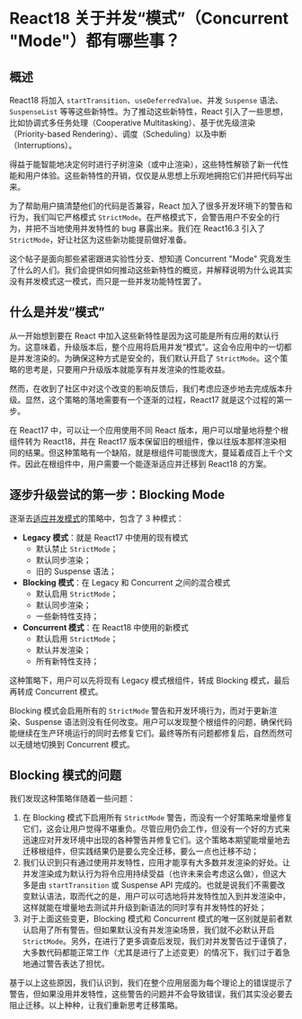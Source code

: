 # React18 关于并发“模式”（Concurrent "Mode"）都有哪些事？

## 概述

React18 将加入 `startTransition`、`useDeferredValue`、并发 `Suspense` 语法、`SuspenseList` 等等这些新特性。为了推动这些新特性，React 引入了一些思想，比如协调式多任务处理（Cooperative Multitasking）、基于优先级渲染（Priority-based Rendering）、调度（Scheduling）以及中断（Interruptions）。

得益于能智能地决定何时进行子树渲染（或中止渲染），这些特性解锁了新一代性能和用户体验。这些新特性的开销，仅仅是从思想上乐观地拥抱它们并把代码写出来。

为了帮助用户搞清楚他们的代码是否兼容，React 加入了很多开发环境下的警告和行为，我们叫它严格模式 `StrictMode`。在严格模式下，会警告用户不安全的行为，并把不当地使用并发特性的 bug 暴露出来。我们在 React16.3 引入了 `StrictMode`，好让社区为这些新功能提前做好准备。

这个帖子是面向那些紧密跟进实验性分支、想知道 Concurrent "Mode" 究竟发生了什么的人们。我们会提供如何推动这些新特性的概览，并解释说明为什么说其实没有并发模式这一模式，而只是一些并发功能特性罢了。

## 什么是并发“模式”

从一开始想到要在 React 中加入这些新特性是因为这可能是所有应用的默认行为。这意味着，升级版本后，整个应用将启用并发“模式”。这会令应用中的一切都是并发渲染的。为确保这种方式是安全的，我们默认开启了 `StrictMode`。这个策略的思考是，只要用户升级版本就能享有并发渲染的性能收益。

然而，在收到了社区中对这个改变的影响反馈后，我们考虑应逐步地去完成版本升级。显然，这个策略的落地需要有一个逐渐的过程，React17 就是这个过程的第一步。

在 React17 中，可以让一个应用使用不同 React 版本，用户可以增量地将整个根组件转为 React18，并在 React17 版本保留旧的根组件，像以往版本那样渲染相同的结果。但这种策略有一个缺陷，就是根组件可能很庞大，蔓延着成百上千个文件。因此在根组件中，用户需要一个能逐渐适应并迁移到 React18 的方案。

## 逐步升级尝试的第一步：Blocking Mode

逐渐去[适应并发模式](https://reactjs.org/docs/concurrent-mode-adoption.html)的策略中，包含了 3 种模式：

* **Legacy 模式**：就是 React17 中使用的现有模式
  * 默认禁止 `StrictMode`；
  * 默认同步渲染；
  * 旧的 Suspense 语法；
* **Blocking 模式**：在 Legacy 和 Concurrent 之间的混合模式
  * 默认启用 `StrictMode`；
  * 默认同步渲染；
  * 一些新特性支持；
* **Concurrent 模式**：在 React18 中使用的新模式
  * 默认启用 `StrictMode`；
  * 默认并发渲染；
  * 所有新特性支持；

这种策略下，用户可以先将现有 Legacy 模式根组件，转成 Blocking 模式，最后再转成 Concurrent 模式。

Blocking 模式会启用所有的 `StrictMode` 警告和开发环境行为，而对于更新渲染、Suspense 语法则没有任何改变。用户可以发现整个根组件的问题，确保代码能继续在生产环境运行的同时去修复它们。最终等所有问题都修复后，自然而然可以无缝地切换到 Concurrent 模式。

## Blocking 模式的问题

我们发现这种策略伴随着一些问题：

1. 在 Blocking 模式下启用所有 `StrictMode` 警告，而没有一个好策略来增量修复它们，这会让用户觉得不堪重负。尽管应用仍会工作，但没有一个好的方式来迅速应对开发环境中出现的各种警告并修复它们。这个策略本期望能增量地去迁移根组件，但实践结果仍是要么完全迁移，要么一点也迁移不动；
2. 我们认识到只有通过使用并发特性，应用才能享有大多数并发渲染的好处。让并发渲染成为默认行为将令应用持续受益（也许未来会考虑这么做），但这大多是由 `startTransition` 或 Suspense API 完成的。也就是说我们不需要改变默认语法，取而代之的是，用户可以可选地将并发特性加入到并发渲染中，这样就能在增量地去测试并升级到新语法的同时享有并发特性的好处；
3. 对于上面这些变更，Blocking 模式和 Concurrent 模式的唯一区别就是前者默认启用了所有警告。但如果默认没有并发渲染场景，我们就不必默认开启 `StrictMode`。另外，在进行了更多调查后发现，我们对并发警告过于谨慎了，大多数代码都能正常工作（尤其是进行了上述变更）的情况下，我们过于着急地通过警告表达了担忧。

基于以上这些原因，我们认识到，我们在整个应用层面为每个理论上的错误提示了警告，但如果没用并发特性，这些警告的问题并不会导致错误，我们其实没必要去阻止迁移。以上种种，让我们重新思考迁移策略。

